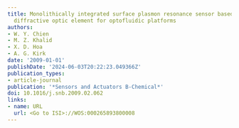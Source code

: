 ```yaml
---
title: Monolithically integrated surface plasmon resonance sensor based on focusing
  diffractive optic element for optofluidic platforms
authors:
- W. Y. Chien
- M. Z. Khalid
- X. D. Hoa
- A. G. Kirk
date: '2009-01-01'
publishDate: '2024-06-03T20:22:23.049366Z'
publication_types:
- article-journal
publication: '*Sensors and Actuators B-Chemical*'
doi: 10.1016/j.snb.2009.02.062
links:
- name: URL
  url: <Go to ISI>://WOS:000265893800008
---
```

